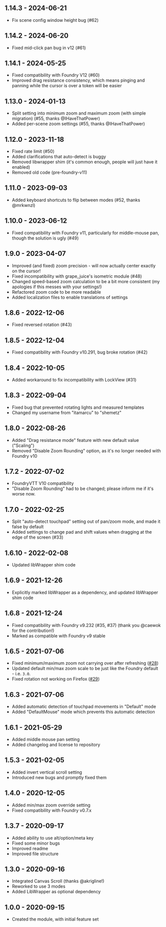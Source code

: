 ## 1.14.3 - 2024-06-21
- Fix scene config window height bug (#62)

## 1.14.2 - 2024-06-20
- Fixed mid-click pan bug in v12 (#61)

## 1.14.1 - 2024-05-25
- Fixed compatibility with Foundry V12 (#60)
- Improved drag resistance consistency, which means pinging and panning while the cursor is over a token will be easier

## 1.13.0 - 2024-01-13
- Split setting into minimum zoom and maximum zoom (with simple migration) (#55, thanks @IHaveThatPower)
- Added per-scene zoom settings (#55, thanks @IHaveThatPower)

## 1.12.0 - 2023-11-18
- Fixed rate limit (#50)
- Added clarifications that auto-detect is buggy
- Removed libwrapper shim (it's common enough, people will just have it enabled)
- Removed old code (pre-foundry-v11)

## 1.11.0 - 2023-09-03
- Added keyboard shortcuts to flip between modes (#52, thanks @mrkwnzl)

## 1.10.0 - 2023-06-12
- Fixed compatibility with Foundry v11, particularly for middle-mouse pan, though the solution is ugly (#49)

## 1.9.0 - 2023-04-07
- Improved (and fixed) zoom precision - will now actually center exactly on the cursor!
- Fixed incompatibility with grape_juice's isometric module (#48)
- Changed speed-based zoom calculation to be a bit more consistent (my apologies if this messes with your settings!)
- Refactored zoom code to be more readable
- Added localization files to enable translations of settings

## 1.8.6 - 2022-12-06
- Fixed reversed rotation (#43)

## 1.8.5 - 2022-12-04
- Fixed compatibility with Foundry v10.291, bug broke rotation (#42)

## 1.8.4 - 2022-10-05
- Added workaround to fix incompatibility with LockView (#31)

## 1.8.3 - 2022-09-04
- Fixed bug that prevented rotating lights and measured templates
- Changed my username from "itamarcu" to "shemetz"

## 1.8.0 - 2022-08-26
- Added "Drag resistance mode" feature with new default value ("Scaling")
- Removed "Disable Zoom Rounding" option, as it's no longer needed with Foundry v10

## 1.7.2 - 2022-07-02
- FoundryVTT V10 compatibility
- "Disable Zoom Rounding" had to be changed;  please inform me if it's worse now.

## 1.7.0 - 2022-02-25
- Split "auto-detect touchpad" setting out of pan/zoom mode, and made it false by default
- Added settings to change pad and shift values when dragging at the edge of the screen (#33)

## 1.6.10 - 2022-02-08
- Updated libWrapper shim code

## 1.6.9 - 2021-12-26
- Explicitly marked libWrapper as a dependency, and updated libWrapper shim code

## 1.6.8 - 2021-12-24
- Fixed compatibility with Foundry v9.232 (#35, #37) (thank you @caewok for the contribution!)
- Marked as compatible with Foundry v9 stable

## 1.6.5 - 2021-07-06
- Fixed minimum/maximum zoom not carrying over after refreshing ([#28](https://github.com/shemetz/ZoomPanOptions/issues/28))
- Updated default min/max zoom scale to be just like the Foundry default - i.e. `3.0`.
- Fixed rotation not working on Firefox ([#29](https://github.com/shemetz/ZoomPanOptions/issues/29))

## 1.6.3 - 2021-07-06
- Added automatic detection of touchpad movements in "Default" mode
- Added "DefaultMouse" mode which prevents this automatic detection

## 1.6.1 - 2021-05-29
- Added middle mouse pan setting
- Added changelog and license to repository

## 1.5.3 - 2021-02-05
- Added invert vertical scroll setting
- Introduced new bugs and promptly fixed them

## 1.4.0 - 2020-12-05
- Added min/max zoom override setting
- Fixed compatibility with Foundry v0.7.x

## 1.3.7 - 2020-09-17
- Added ability to use alt/option/meta key
- Fixed some minor bugs
- Improved readme
- Improved file structure

## 1.3.0 - 2020-09-16
- Integrated Canvas Scroll (thanks @akrigline!)
- Reworked to use 3 modes
- Added LibWrapper as optional dependency

## 1.0.0 - 2020-09-15
- Created the module, with initial feature set
